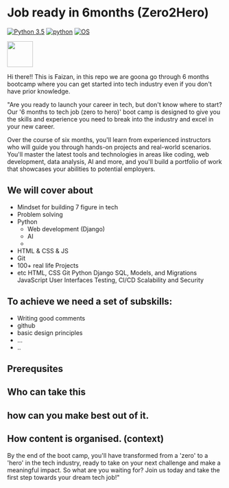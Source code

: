 # Job ready in 6months (Zero2Hero)

   <!--These are the border boxes you-->
[![Python 3.5](https://img.shields.io/badge/Python-3.x-yellow.svg)](http://www.python.org/download/)
[![python](https://img.shields.io/badge/Tech-Job-brightgreen.svg)](https://www.python.org/downloads/release/python-2714/)
[![OS](https://img.shields.io/badge/From%20-Zero%20%7C%20Hero-yellowgreen.svg)](https://termux.com/)


<img href="google.com" src="https://user-images.githubusercontent.com/79694828/230014332-40078db9-dcdb-4403-8e58-cfbe8572a89b.png" width="60" height="60" />


   Hi there!! This is Faizan, in this repo we are goona go through 6 months bootcamp where you can get started into tech industry even if you don't have prior knowledge. 
   
"Are you ready to launch your career in tech, but don't know where to start? Our '6 months to tech job (zero to hero)' boot camp is designed to give you the skills and experience you need to break into the industry and excel in your new career.

Over the course of six months, you'll learn from experienced instructors who will guide you through hands-on projects and real-world scenarios. You'll master the latest tools and technologies in areas like coding, web development, data analysis, AI and more, and you'll build a portfolio of work that showcases your abilities to potential employers.


## We will cover about 

* Mindset for building 7 figure in tech
* Problem solving
* Python
    * Web development (Django)
    * AI
    * 
* HTML & CSS & JS
* Git
* 100+ real life Projects
* etc
HTML, CSS
Git
Python
Django
SQL, Models, and Migrations
JavaScript
User Interfaces
Testing, CI/CD
Scalability and Security


## To achieve we need a set of subskills:
- Writing good comments
- github
- basic design principles
- ...
- ..




## Prerequsites


## Who can take this


## how can you make best out of it.



## How content is organised. (context)




By the end of the boot camp, you'll have transformed from a 'zero' to a 'hero' in the tech industry, ready to take on your next challenge and make a meaningful impact. So what are you waiting for? Join us today and take the first step towards your dream tech job!"
